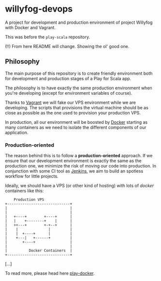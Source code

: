 willyfog-devops
===============

A project for development and production environment of project Willyfog with Docker and Vagrant.

This was before the `play-scala` repository.

(!!) From here README will change. Showing the ol' good one.

## Philosophy

The main purpose of this repository is to create friendly environment both for development and production stages
of a Play for Scala app.

The philosophy is to have exactly the same production environment when you're developing (except for environment
variables of course).

Thanks to [Vagrant](https://www.vagrantup.com/) we will fake our VPS environment while we are developing. The scripts that provisions the
virtual machine should be as close as possible as the one used to provision your production VPS.

In production, all our environment will be boosted by [Docker](https://www.docker.com/) starting as many containers as
we need to isolate the different components of our application.

### Production-oriented

The reason behind this is to follow a **production-oriented** approach. If we ensure that our development environment is
exactly the same as the production one, we minimize the risk of moving our code into production. In conjunction with some
CI tool as [Jenkins](https://jenkins.io/), we aim to build an spotless workflow for little projects.

Ideally, we should have a VPS (or other kind of hosting) with lots of *docker* containers like this:

```
    Production VPS
+-----------------------------+
|                             |
|                             |
|   +----+        +----+      |
|   |    +--------+    |      |
|   ++---+        +-+--+      |
|    |              |         |
|    |  +----+      |         |
|    +---|   +------+         |
|       +----+                |
|                             |
|          Docker Containers  |
+-----------------------------+

```

[...]

To read more, please head here [play-docker](docs/play-docker.md).